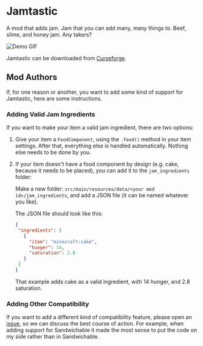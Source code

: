 # Jamtastic

A mod that adds jam. Jam that you can add many, many things to. Beef, slime, and honey jam. Any takers?

![Demo GIF](demo.gif)

Jamtastic can be downloaded from [Curseforge](https://www.curseforge.com/minecraft/mc-mods/jam-fabric).

## Mod Authors

If, for one reason or another, you want to add some kind of support for Jamtastic, here are some instructions.

### Adding Valid Jam Ingredients

If you want to make your item a valid jam ingredient, there are two options:

1. Give your item a `FoodComponent`, using the `.food()` method in your item settings. After that, everything else is
   handled automatically. Nothing else needs to be done by you.
2. If your item doesn't have a food component by design (e.g. cake, because it needs to be placed), you can add it to
   the `jam_ingredients` folder:

   Make a new folder: `src/main/resources/data/<your mod id>/jam_ingredients`, and add a JSON file (it can be named
   whatever you like).

   The JSON file should look like this:

    ```json
   { 
     "ingredients": [
       {
         "item": "minecraft:cake",
         "hunger": 14,
         "saturation": 2.8 
       }
     ]
   }
   ```

   That example adds cake as a valid ingredient, with 14 hunger, and 2.8 saturation.

### Adding Other Compatibility

If you want to add a different kind of compatibility feature, please open
an [issue](https://github.com/JamCoreModding/Jamtastic/issues), so we can discuss the best course of action. For
example, when adding support for Sandwichable it made the most sense to put the code on my side rather than in
Sandwichable.
